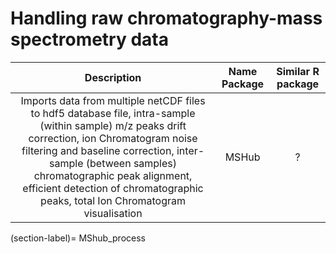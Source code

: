# Handling raw chromatography-mass spectrometry data


| Description              | Name Package  |Similar R package|   
|:------------------------:|:-------------:|:---------------:|
|Imports data from multiple netCDF files to hdf5 database file, intra-sample (within sample) m/z peaks drift correction, ion Chromatogram noise filtering and baseline correction, inter-sample (between samples) chromatographic peak alignment, efficient detection of chromatographic peaks, total Ion Chromatogram visualisation              | MSHub         |        ?        | 

(section-label)= MShub_process
